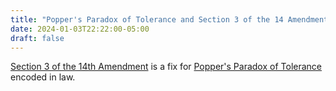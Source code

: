 ```yaml
---
title: "Popper's Paradox of Tolerance and Section 3 of the 14 Amendment"
date: 2024-01-03T22:22:00-05:00
draft: false
---
```


[Section 3 of the 14th Amendment](https://constitution.congress.gov/browse/amendment-14/section-3/) is a 
fix for [Popper's Paradox of Tolerance](https://en.wikipedia.org/wiki/Paradox_of_tolerance#History) encoded in law.
